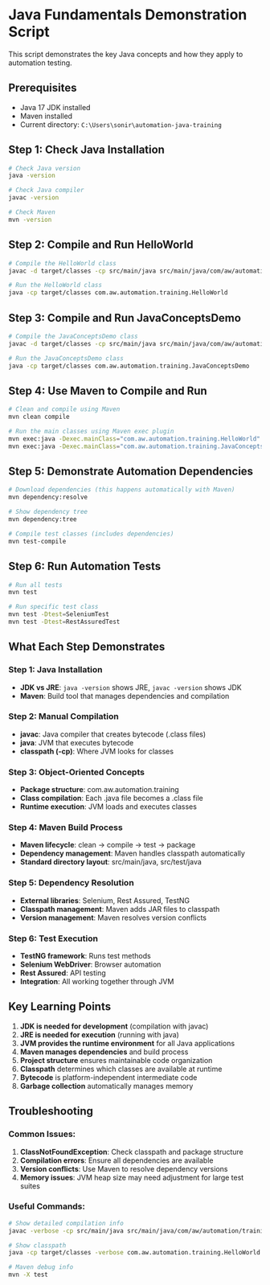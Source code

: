 # Java Fundamentals Demonstration Script

This script demonstrates the key Java concepts and how they apply to automation testing.

## Prerequisites
- Java 17 JDK installed
- Maven installed
- Current directory: `C:\Users\sonir\automation-java-training`

## Step 1: Check Java Installation

```bash
# Check Java version
java -version

# Check Java compiler
javac -version

# Check Maven
mvn -version
```

## Step 2: Compile and Run HelloWorld

```bash
# Compile the HelloWorld class
javac -d target/classes -cp src/main/java src/main/java/com/aw/automation/training/HelloWorld.java

# Run the HelloWorld class
java -cp target/classes com.aw.automation.training.HelloWorld
```

## Step 3: Compile and Run JavaConceptsDemo

```bash
# Compile the JavaConceptsDemo class
javac -d target/classes -cp src/main/java src/main/java/com/aw/automation/training/JavaConceptsDemo.java

# Run the JavaConceptsDemo class
java -cp target/classes com.aw.automation.training.JavaConceptsDemo
```

## Step 4: Use Maven to Compile and Run

```bash
# Clean and compile using Maven
mvn clean compile

# Run the main classes using Maven exec plugin
mvn exec:java -Dexec.mainClass="com.aw.automation.training.HelloWorld"
mvn exec:java -Dexec.mainClass="com.aw.automation.training.JavaConceptsDemo"
```

## Step 5: Demonstrate Automation Dependencies

```bash
# Download dependencies (this happens automatically with Maven)
mvn dependency:resolve

# Show dependency tree
mvn dependency:tree

# Compile test classes (includes dependencies)
mvn test-compile
```

## Step 6: Run Automation Tests

```bash
# Run all tests
mvn test

# Run specific test class
mvn test -Dtest=SeleniumTest
mvn test -Dtest=RestAssuredTest
```

## What Each Step Demonstrates

### Step 1: Java Installation
- **JDK vs JRE**: `java -version` shows JRE, `javac -version` shows JDK
- **Maven**: Build tool that manages dependencies and compilation

### Step 2: Manual Compilation
- **javac**: Java compiler that creates bytecode (.class files)
- **java**: JVM that executes bytecode
- **classpath (-cp)**: Where JVM looks for classes

### Step 3: Object-Oriented Concepts
- **Package structure**: com.aw.automation.training
- **Class compilation**: Each .java file becomes a .class file
- **Runtime execution**: JVM loads and executes classes

### Step 4: Maven Build Process
- **Maven lifecycle**: clean → compile → test → package
- **Dependency management**: Maven handles classpath automatically
- **Standard directory layout**: src/main/java, src/test/java

### Step 5: Dependency Resolution
- **External libraries**: Selenium, Rest Assured, TestNG
- **Classpath management**: Maven adds JAR files to classpath
- **Version management**: Maven resolves version conflicts

### Step 6: Test Execution
- **TestNG framework**: Runs test methods
- **Selenium WebDriver**: Browser automation
- **Rest Assured**: API testing
- **Integration**: All working together through JVM

## Key Learning Points

1. **JDK is needed for development** (compilation with javac)
2. **JRE is needed for execution** (running with java)
3. **JVM provides the runtime environment** for all Java applications
4. **Maven manages dependencies** and build process
5. **Project structure** ensures maintainable code organization
6. **Classpath** determines which classes are available at runtime
7. **Bytecode** is platform-independent intermediate code
8. **Garbage collection** automatically manages memory

## Troubleshooting

### Common Issues:
1. **ClassNotFoundException**: Check classpath and package structure
2. **Compilation errors**: Ensure all dependencies are available
3. **Version conflicts**: Use Maven to resolve dependency versions
4. **Memory issues**: JVM heap size may need adjustment for large test suites

### Useful Commands:
```bash
# Show detailed compilation info
javac -verbose -cp src/main/java src/main/java/com/aw/automation/training/HelloWorld.java

# Show classpath
java -cp target/classes -verbose com.aw.automation.training.HelloWorld

# Maven debug info
mvn -X test
```
